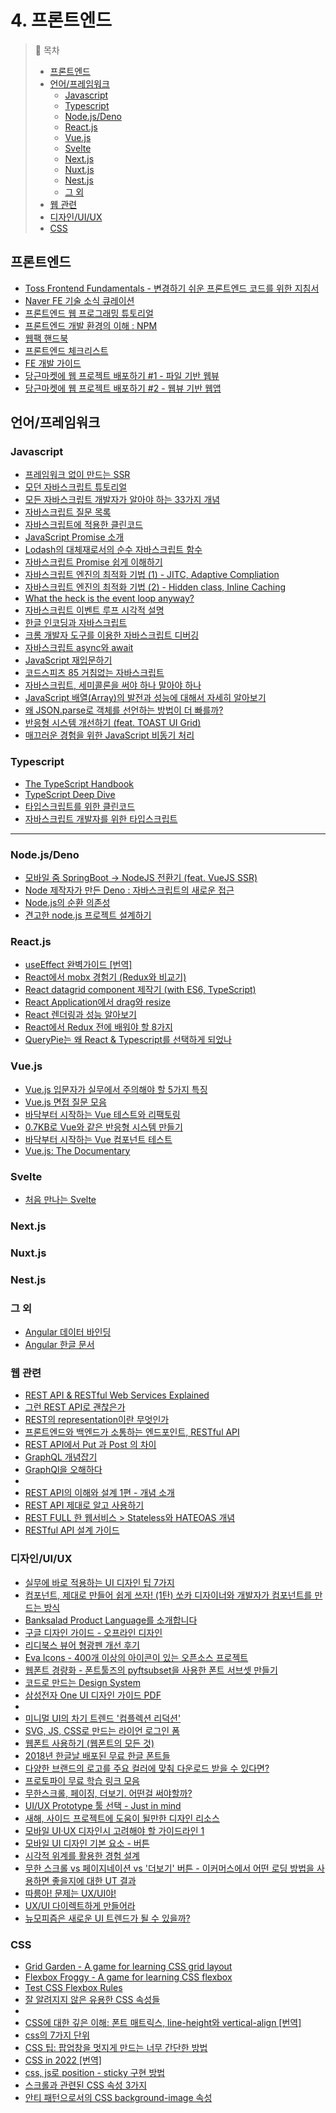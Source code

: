# 4. 프론트엔드

> 📌 목차
> - [프론트엔드](#프론트엔드)
> - [언어/프레임워크](#언어프레임워크)
>   - [Javascript](#javascript)
>   - [Typescript](#typescript)
>   - [Node.js/Deno](#nodejsdeno)
>   - [React.js](#reactjs)
>   - [Vue.js](#vuejs)
>   - [Svelte](#svelte)
>   - [Next.js](#nextjs)
>   - [Nuxt.js](#nuxtjs)
>   - [Nest.js](#nestjs)
>   - [그 외](#그-외)
> - [웹 관련](#웹-관련)
> - [디자인/UI/UX](#디자인uiux)
> - [CSS](#css)


## 프론트엔드
- [Toss Frontend Fundamentals - 변경하기 쉬운 프론트엔드 코드를 위한 지침서](https://frontend-fundamentals.com/)
- [Naver FE 기술 소식 큐레이션](https://github.com/naver/fe-news)
- [프론트엔드 웹 프로그래밍 튜토리얼](https://poiemaweb.com/)
- [프론트엔드 개발 환경의 이해 : NPM](http://jeonghwan-kim.github.io/series/2019/12/09/frontend-dev-env-npm.html)
- [웹팩 핸드북](https://joshua1988.github.io/webpack-guide/)
- [프론트엔드 체크리스트](https://github.com/kesuskim/Front-End-Checklist)
- [FE 개발 가이드](https://ui.toast.com/fe-guide/ko)
- [당근마켓에 웹 프로젝트 배포하기 #1 - 파일 기반 웹뷰](https://medium.com/daangn/%EB%8B%B9%EA%B7%BC%EB%A7%88%EC%BC%93%EC%97%90-%EC%9B%B9-%ED%94%84%EB%A1%9C%EC%A0%9D%ED%8A%B8-%EB%B0%B0%ED%8F%AC%ED%95%98%EA%B8%B0-1-%ED%8C%8C%EC%9D%BC-%EA%B8%B0%EB%B0%98-%EC%9B%B9%EB%B7%B0-d312b17e697c)
- [당근마켓에 웹 프로젝트 배포하기 #2 - 웹뷰 기반 웹앱](https://medium.com/daangn/%EB%8B%B9%EA%B7%BC%EB%A7%88%EC%BC%93%EC%97%90-%EC%9B%B9-%ED%94%84%EB%A1%9C%EC%A0%9D%ED%8A%B8-%EB%B0%B0%ED%8F%AC%ED%95%98%EA%B8%B0-2-%EC%9B%B9-%EC%84%9C%EB%B2%84%EB%A1%9C-%EB%8F%8C%EC%95%84%EA%B0%80%EA%B8%B0-3030daea456c)


## 언어/프레임워크

### Javascript
- [프레임워크 없이 만드는 SSR](https://junilhwang.github.io/TIL/Javascript/Design/Vanilla-JS-Server-Side-Rendering/)
- [모던 자바스크립트 튜토리얼](https://ko.javascript.info)
- [모든 자바스크립트 개발자가 알아야 하는 33가지 개념](https://github.com/yjs03057/33-js-concepts)
- [자바스크립트 질문 목록](https://github.com/lydiahallie/javascript-questions/blob/master/ko-KR/README-ko_KR.md)
- [자바스크립트에 적용한 클린코드](https://github.com/qkraudghgh/clean-code-javascript-ko/blob/master/README.md)
- [JavaScript Promise 소개](https://developers.google.com/web/fundamentals/primers/promises?hl=ko)
- [Lodash의 대체재로서의 순수 자바스크립트 함수](https://ui.toast.com/weekly-pick/ko_20190515/)
- [자바스크립트 Promise 쉽게 이해하기](https://joshua1988.github.io/web-development/javascript/promise-for-beginners/)
- [자바스크립트 엔진의 최적화 기법 (1) - JITC, Adaptive Compliation](https://meetup.toast.com/posts/77)
- [자바스크립트 엔진의 최적화 기법 (2) - Hidden class, Inline Caching](https://meetup.toast.com/posts/78)
- [What the heck is the event loop anyway?](https://www.youtube.com/watch?v=8aGhZQkoFbQ)
- [자바스크립트 이벤트 루프 시각적 설명](http://latentflip.com/loupe/)
- [한글 인코딩과 자바스크립트](https://github.com/moonformeli/TIL/blob/master/hangul_unicode.md)
- [크롬 개발자 도구를 이용한 자바스크립트 디버깅](https://subicura.com/2018/02/14/javascript-debugging.html)
- [자바스크립트 async와 await](https://joshua1988.github.io/web-development/javascript/js-async-await/)
- [JavaScript 재입문하기](https://developer.mozilla.org/ko/docs/A_re-introduction_to_JavaScript)
- [코드스피츠 85 거침없는 자바스크립트](https://www.youtube.com/watch?v=0NsJsBdYVHI)
- [자바스크립트, 세미콜론을 써야 하나 말아야 하나](https://bakyeono.net/post/2018-01-19-javascript-use-semicolon-or-not.html)
- [JavaScript 배열(Array)의 발전과 성능에 대해서 자세히 알아보기](https://evan-moon.github.io/2019/06/15/diving-into-js-array/)
- [왜 JSON.parse로 객체를 선언하는 방법이 더 빠를까?](https://wormwlrm.github.io/2019/12/04/Why-JSON-parse-is-faster-than-object-literal.html)
- [반응형 시스템 개선하기 (feat. TOAST UI Grid)](https://meetup.toast.com/posts/210)
- [매끄러운 경험을 위한 JavaScript 비동기 처리](https://engineering.linecorp.com/ko/blog/dont-block-the-event-loop/)


### Typescript
- [The TypeScript Handbook](https://www.typescriptlang.org/ko/docs/handbook/intro.html)
- [TypeScript Deep Dive](https://basarat.gitbooks.io/typescript/content/)
- [타입스크립트를 위한 클린코드](https://github.com/738/clean-code-typescript)
- [자바스크립트 개발자를 위한 타입스크립트](https://ahnheejong.gitbook.io/ts-for-jsdev/)

---
### Node.js/Deno
- [모바일 줌 SpringBoot → NodeJS 전환기 (feat. VueJS SSR)](https://zuminternet.github.io/ZUM-Mobile-NodeJS/)
- [Node 제작자가 만든 Deno : 자바스크립트의 새로운 접근](https://blog.ull.im/engineering/2019/04/14/deno-ryan-dahl-2019-04-04.html)
- [Node.js의 순환 의존성](https://blog.outsider.ne.kr/1283?category=24)
- [견고한 node.js 프로젝트 설계하기](https://velog.io/@hopsprings2/%EA%B2%AC%EA%B3%A0%ED%95%9C-node.js-%ED%94%84%EB%A1%9C%EC%A0%9D%ED%8A%B8-%EC%95%84%ED%82%A4%ED%85%8D%EC%B3%90-%EC%84%A4%EA%B3%84%ED%95%98%EA%B8%B0)


### React.js
- [useEffect 완벽가이드 [번역]](https://rinae.dev/posts/a-complete-guide-to-useeffect-ko)
- [React에서 mobx 경험기 (Redux와 비교기)](https://techblog.woowahan.com/2599/)
- [React datagrid component 제작기 (with ES6, TypeScript)](https://medium.com/chequer/react-datagrid-component-%EC%A0%9C%EC%9E%91%EA%B8%B0-with-es6-typescript-4efcbfe1b442)
- [React Application에서 drag와 resize](https://medium.com/p/fd6a61c80d89/)
- [React 렌더링과 성능 알아보기](https://meetup.toast.com/posts/110)
- [React에서 Redux 전에 배워야 할 8가지](https://edykim.com/ko/post/learn-react-before-using-redux/)
- [QueryPie는 왜 React & Typescript를 선택하게 되었나](https://medium.com/p/111d03597510/)


### Vue.js
- [Vue.js 입문자가 실무에서 주의해야 할 5가지 특징](https://drive.google.com/file/d/0B3AcM_ZW0sOceDJVNHZYTHR6MlVRbWt2LXRCWVAzLTMyTHNN/view)
- [Vue.js 면접 질문 모음](https://github.com/sudheerj/vuejs-interview-questions-korean/blob/master/README.md)
- [바닥부터 시작하는 Vue 테스트와 리팩토링](https://www.slideshare.net/ifkakao/kakao-fe-meetup-vue-test-re)
- [0.7KB로 Vue와 같은 반응형 시스템 만들기](https://ui.toast.com/weekly-pick/ko_20190531/)
- [바닥부터 시작하는 Vue 컴포넌트 테스트](https://tech.kakao.com/2019/11/27/kakao-business-vue-component-test/)
- [Vue.js: The Documentary](https://www.youtube.com/watch?v=OrxmtDw4pVI)


### Svelte
- [처음 만나는 Svelte](https://ui.toast.com/weekly-pick/ko_20191002/)

### Next.js


### Nuxt.js


### Nest.js


### 그 외
- [Angular 데이터 바인딩](https://poiemaweb.com/angular-component-data-binding)
- [Angular 한글 문서](https://angular.kr)


### 웹 관련
- [REST API & RESTful Web Services Explained](https://www.youtube.com/watch?v=LooL6_chvN4)
- [그런 REST API로 괜찮은가](https://www.youtube.com/watch?v=RP_f5dMoHFc)
- [REST의 representation이란 무엇인가](https://blog.npcode.com/2017/04/03/rest의-representation이란-무엇인가/)
- [프론트엔드와 백엔드가 소통하는 엔드포인트, RESTful API](https://evan-moon.github.io/2020/04/07/about-restful-api/)
- [REST API에서 Put 과 Post 의 차이](https://1ambda.github.io/javascripts/rest-api-put-vs-post/)
- [GraphQL 개념잡기](https://tech.kakao.com/2019/08/01/graphql-basic/)
- [GraphQl을 오해하다](https://medium.com/@FourwingsY/graphql%EC%9D%84-%EC%98%A4%ED%95%B4%ED%95%98%EB%8B%A4-3216f404134)
- 
- [REST API의 이해와 설계  1편 - 개념 소개](http://bit.ly/2QX4lD8)
- [REST API 제대로 알고 사용하기](https://meetup.toast.com/posts/92)
- [REST FULL 한 웹서비스 > Stateless와 HATEOAS 개념](http://anster.tistory.com/163)
- [RESTful API 설계 가이드](https://sanghaklee.tistory.com/57)


### 디자인/UI/UX
- [실무에 바로 적용하는 UI 디자인 팁 7가지](https://medium.com/refactoring-ui/7-practical-tips-for-cheating-at-design-40c736799886)
- [컴포넌트, 제대로 만들어 쉽게 쓰자! (1탄) 쏘카 디자이너와 개발자가 컴포넌트를 만드는 방식](https://tech.socarcorp.kr/design/2020/07/31/component-01.html)
- [Banksalad Product Language를 소개합니다](https://blog.banksalad.com/tech/banksalad-product-language-ios/)
- [구글 디자인 가이드 - 오프라인 디자인](https://design.google/library/offline-design/)
- [리디북스 뷰어 형광펜 개선 후기](https://www.ridicorp.com/blog/2016/11/10/highlight/)
- [Eva Icons - 400개 이상의 아이콘이 있는 오픈소스 프로젝트](https://akveo.github.io/eva-icons/#/)
- [웹폰트 경량화 - 폰트툴즈의 pyftsubset을 사용한 폰트 서브셋 만들기](https://www.44bits.io/ko/post/optimization_webfont_with_pyftsubnet)
- [코드로 만드는 Design System](https://medium.com/@kykkjh2984/%EC%BD%94%EB%93%9C%EB%A1%9C-%EB%A7%8C%EB%93%9C%EB%8A%94-design-system-b04bb916a02b)
- [삼성전자 One UI 디자인 가이드 PDF](http://www.design.samsung.com/kr/contents/one-ui/download/oneui_design_guide_kor.pdf)
-
- [미니멀 UI의 차기 트렌드 '컴플렉션 리덕션'](https://brunch.co.kr/@ideawriter/24)
- [SVG, JS, CSS로 만드는 라이언 로그인 폼](https://taegon.kim/archives/9658)
- [웹폰트 사용하기 (웹폰트의 모든 것)](https://wit.nts-corp.com/2017/02/13/4258)
- [2018년 한글날 배포된 무료 한글 폰트들](https://brunch.co.kr/@forchoon/221)
- [다양한 브랜드의 로고를 주요 컬러에 맞춰 다운로드 받을 수 있다면?](http://www.openads.co.kr/content/contentDetail?contsId=1787)
- [프로토파이 무료 학습 링크 모음](https://brunch.co.kr/@uxhaaz/38)
- [무한스크롤, 페이징, 더보기. 어떤걸 써야할까?](http://cyberx.tistory.com/82)
- [UI/UX Prototype 툴 선택 - Just in mind](http://k2unip.tistory.com/m/184)
- [새해, 사이드 프로젝트에 도움이 될만한 디자인 리소스](https://brunch.co.kr/@mobiinside/1423)
- [모바일 UI·UX 디자인시 고려해야 할 가이드라인 1](https://brunch.co.kr/@chulhochoiucj0/8)
- [모바일 UI 디자인 기본 요소 - 버튼](https://brunch.co.kr/@chulhochoiucj0/23)
- [시각적 위계를 활용한 경험 설계](https://brunch.co.kr/@cliche-cliche/25)
- [무한 스크롤 vs 페이지네이션 vs '더보기' 버튼 - 이커머스에서 어떤 로딩 방법을 사용하면 좋을지에 대한 UT 결과](https://brunch.co.kr/@blackindigo-red/13)
- [따릉아! 문제는 UX/UI야!](https://brunch.co.kr/@supernova9/180)
- [UX/UI 다이렉트하게 만들어라](https://brunch.co.kr/@plusx/21)
- [뉴모피즘은 새로운 UI 트렌드가 될 수 있을까?](https://brunch.co.kr/@cliche-cliche/32)


### CSS
- [Grid Garden - A game for learning CSS grid layout](http://cssgridgarden.com/#ko)
- [Flexbox Froggy - A game for learning CSS flexbox](http://flexboxfroggy.com/#ko)
- [Test CSS Flexbox Rules](https://flexbox.help/)
- [잘 알려지지 않은 유용한 CSS 속성들](https://ahnheejong.name/articles/less-famous-css-properties/)
- 
- [CSS에 대한 깊은 이해: 폰트 매트릭스, line-height와 vertical-align [번역]](https://wit.nts-corp.com/2017/09/25/4903)
- [css의 7가지 단위](https://webclub.tistory.com/356)
- [CSS 팁: 팝업창을 멋지게 만드는 너무 간단한 방법](https://taegon.kim/archives/10088)
- [CSS in 2022 [번역]](https://wit.nts-corp.com/2022/02/24/6490)
- [css, js로 position - sticky 구현 방법](https://moonformeli.tistory.com/24)
- [스크롤과 관련된 CSS 속성 3가지](https://taegon.kim/archives/9807)
- [안티 패턴으로서의 CSS background-image 속성](https://velog.io/@chris/the-css-background-image-property-as-an-anti-pattern)

